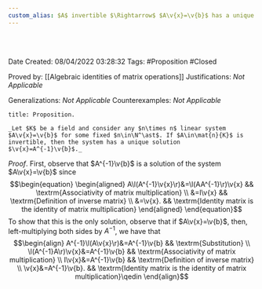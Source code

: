 ```yaml
---
custom_alias: $A$ invertible $\Rightarrow$ $A\v{x}=\v{b}$ has a unique solution
---
```


<br />
<br />

Date Created: 08/04/2022 03:28:32
Tags: #Proposition #Closed

Proved by: [[Algebraic identities of matrix operations]]
Justifications: _Not Applicable_

Generalizations: _Not Applicable_
Counterexamples: _Not Applicable_

``` ad-Proposition
title: Proposition.

_Let $K$ be a field and consider any $n\times n$ linear system $A\v{x}=\v{b}$ for some fixed $n\in\N^\ast$. If $A\in\mat{n}{K}$ is invertible, then the system has a unique solution $\v{x}=A^{-1}\v{b}$._

```

_Proof_. First, observe that $A^{-1}\v{b}$ is a solution of the system $A\v{x}=\v{b}$ since
$$\begin{equation}
    \begin{aligned}
        A\l(A^{-1}\v{x}\r)&=\l(AA^{-1}\r)\v{x} && \textrm{Associativity of matrix multiplication} \\
        &=I\v{x} && \textrm{Definition of inverse matrix} \\
        &=\v{x}. && \textrm{Identity matrix is the identity of matrix multiplication}
    \end{aligned}
\end{equation}$$
To show that this is the only solution, observe that if $A\v{x}=\v{b}$, then, left-multiplying both sides by $A^{-1}$, we have that
$$\begin{align}
    A^{-1}\l(A\v{x}\r)&=A^{-1}\v{b} && \textrm{Substitution} \\
    \l(A^{-1}A\r)\v{x}&=A^{-1}\v{b} && \textrm{Associativity of matrix multiplication} \\
    I\v{x}&=A^{-1}\v{b} && \textrm{Definition of inverse matrix} \\
    \v{x}&=A^{-1}\v{b}. && \textrm{Identity matrix is the identity of matrix multiplication}\qedin
\end{align}$$
